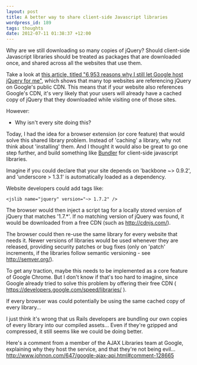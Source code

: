 ```yaml
---
layout: post
title: A better way to share client-side Javascript libraries
wordpress_id: 189
tags: thoughts
date: 2012-07-11 01:38:37 +12:00
---
```

Why are we still downloading so many copies of jQuery? Should client-side Javascript libraries should be treated as packages that are downloaded once, and shared across all the websites that use them.

Take a look at [this article, titled "6,953 reasons why I still let Google host jQuery for me"](http://encosia.com/6953-reasons-why-i-still-let-google-host-jquery-for-me/), which shows that
many top websites are referencing jQuery on Google's public CDN. This means that if your website
also references Google's CDN, it's very likely that your users will already have a cached copy of jQuery
that they downloaded while visiting one of those sites.

However:

* Why isn't every site doing this?

Today, I had the idea for a browser extension (or core feature) that would solve this shared library problem.
Instead of 'caching' a library, why not think about 'installing' them. 
And I thought it would also be great to go one step further, and build something like [Bundler](http://gembundler.com/) for client-side javascript libraries.

Imagine if you could declare that your site depends on 'backbone ~> 0.9.2', and 'underscore > 1.3.1' is automatically loaded as a dependency.

Website developers could add tags like:

    <jslib name="jquery" version="~> 1.7.2" />

The browser would then inject a script tag for a locally stored version of jQuery that matches '1.7.*'. If no matching version of jQuery was found, it would be downloaded from a free CDN (such as http://cdnjs.com/).

The browser could then re-use the same library for every website that needs it. Newer versions of libraries would be used whenever they are released, providing security patches or bug fixes (only on 'patch' increments, if the libraries follow semantic versioning - see http://semver.org/).

To get any traction, maybe this needs to be implemented as a core feature of Google Chrome. But I don't know if that's too hard to imagine, since Google already tried to solve this problem by offering their free CDN ( https://developers.google.com/speed/libraries/ ).

If every browser was  could potentially be using the same cached copy of every library...

I just think it's wrong that us Rails developers are bundling our own copies of every library into our compiled assets... Even if they're gzipped and compressed, it still seems like we could be doing better.


Here's a comment from a member of the AJAX Libraries team at Google, explaining why they host the service, and that they're not being evil... http://www.johnon.com/647/google-ajax-api.html#comment-128665

